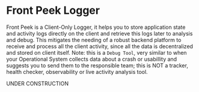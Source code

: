 # Front Peek Logger

Front Peek is a Client-Only Logger, it helps you to store application state and activity logs directly on the client and retrieve this logs later to analysis and debug. This mitigates the needing of a robust backend platform to receive and process all the client activity, since all the data is decentralized and stored on client itself. Note: this is a `Debug Tool`, very similar to when your Operational System collects data about a crash or usabillity and suggests you to send them to the responsible team; this is NOT a tracker, health checker, observability or live activity analysis tool.

UNDER CONSTRUCTION
